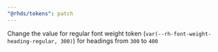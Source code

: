```yaml
---
"@rhds/tokens": patch
---
```


Change the value for regular font weight token (`var(--rh-font-weight-heading-regular, 300)`) for headings from `300` to `400`
